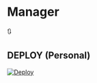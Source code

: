 # Manager
🔃

## DEPLOY (Personal)
[![Deploy](https://www.herokucdn.com/deploy/button.svg)](https://heroku.com/deploy?template=https://github.com/xditya/Manager.git)
